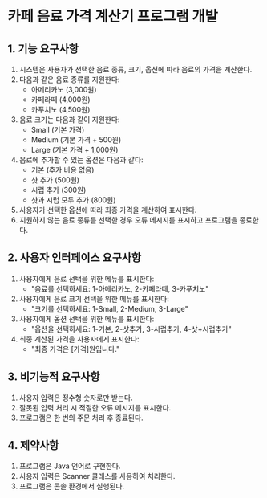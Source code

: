 
# 카페 음료 가격 계산기 프로그램 개발

## 1. 기능 요구사항

1. 시스템은 사용자가 선택한 음료 종류, 크기, 옵션에 따라 음료의 가격을 계산한다.
2. 다음과 같은 음료 종류를 지원한다:
    - 아메리카노 (3,000원)
    - 카페라떼 (4,000원)
    - 카푸치노 (4,500원)
3. 음료 크기는 다음과 같이 지원한다:
    - Small (기본 가격)
    - Medium (기본 가격 + 500원)
    - Large (기본 가격 + 1,000원)
4. 음료에 추가할 수 있는 옵션은 다음과 같다:
    - 기본 (추가 비용 없음)
    - 샷 추가 (500원)
    - 시럽 추가 (300원)
    - 샷과 시럽 모두 추가 (800원)
5. 사용자가 선택한 옵션에 따라 최종 가격을 계산하여 표시한다.
6. 지원하지 않는 음료 종류를 선택한 경우 오류 메시지를 표시하고 프로그램을 종료한다.

## 2. 사용자 인터페이스 요구사항

1. 사용자에게 음료 선택을 위한 메뉴를 표시한다:
    - "음료를 선택하세요: 1-아메리카노, 2-카페라떼, 3-카푸치노"
2. 사용자에게 음료 크기 선택을 위한 메뉴를 표시한다:
    - "크기를 선택하세요: 1-Small, 2-Medium, 3-Large"
3. 사용자에게 옵션 선택을 위한 메뉴를 표시한다:
    - "옵션을 선택하세요: 1-기본, 2-샷추가, 3-시럽추가, 4-샷+시럽추가"
4. 최종 계산된 가격을 사용자에게 표시한다:
    - "최종 가격은 [가격]원입니다."

## 3. 비기능적 요구사항

1. 사용자 입력은 정수형 숫자로만 받는다.
2. 잘못된 입력 처리 시 적절한 오류 메시지를 표시한다.
3. 프로그램은 한 번의 주문 처리 후 종료된다.

## 4. 제약사항

1. 프로그램은 Java 언어로 구현한다.
2. 사용자 입력은 Scanner 클래스를 사용하여 처리한다.
3. 프로그램은 콘솔 환경에서 실행된다.